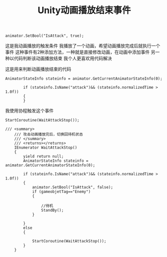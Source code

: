 ﻿---
layout: page
title: Unity动画播放结束事件
---


```
animator.SetBool("IsAttack", true);
```
这是我动画播放的触发条件
我播放了一个动画，希望动画播放完成后就执行一个事件
这种事件有2种添加方法，一种就是直接修改动画，在动画中添加事件
另一种以代码判断该动画播放结束
我个人更喜欢用代码解决


这是用来判断动画播放结束的代码
```
AnimatorStateInfo stateinfo = animator.GetCurrentAnimatorStateInfo(0);
        
        if (stateinfo.IsName("attack")&& (stateinfo.normalizedTime > 1.0f))
        {
        }
```
我使用协程触发这个事件

```
StartCoroutine(WaitAttackStop());
```

```
/// <summary>
    /// 攻击动画播放完后，切换回待机状态
    /// </summary>
    /// <returns></returns>
    IEnumerator WaitAttackStop()
    {
        yield return null;
        AnimatorStateInfo stateinfo = animator.GetCurrentAnimatorStateInfo(0);
        
        if (stateinfo.IsName("attack")&& (stateinfo.normalizedTime > 1.0f))
        {
            animator.SetBool("IsAttack", false);
            if (gameobjetTag=="Enemy")
            {
               
                //待机
                StandBy();
            }
            
        }
        else
        {
	
            StartCoroutine(WaitAttackStop());
        }
    }
```

